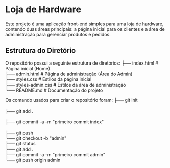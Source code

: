 # Loja de Hardware

Este projeto é uma aplicação front-end simples para uma loja de hardware, contendo duas áreas principais: a página inicial para os clientes e a área de administração para gerenciar produtos e pedidos.

## Estrutura do Diretório

O repositório possui a seguinte estrutura de diretórios:
├── index.html          # Página inicial (Home)<br>
├── admin.html          # Página de administração (Área do Admin)<br>
├── styles.css          # Estilos da página inicial<br>
├── styles-admin.css    # Estilos da área de administração<br>
└── README.md           # Documentação do projeto<br>

Os comando usados para criar o repositório foram:
├── git init<br>        
├── git add .<br>       
├── git commit -a -m "primeiro commit index"<br>       
├── git push<br>
└── git checkout -b "admin"<br>
├── git status<br>
├── git add .<br>
├── git commit -a -m "primeiro commit admin"<br>
└── git push origin admin<br>
